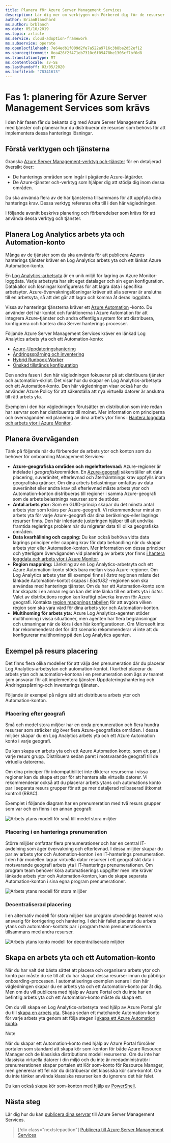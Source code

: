 ```yaml
---
title: Planera för Azure Server Management Services
description: Lär dig mer om verktygen och Förbered dig för de resurser som krävs för att hantera Azure Server Management-tjänster.
author: BrianBlanchard
ms.author: brblanch
ms.date: 05/10/2019
ms.topic: article
ms.service: cloud-adoption-framework
ms.subservice: operate
ms.openlocfilehash: 7e64edb1f009d2fe7a522a9716c3b8ba2d52ef12
ms.sourcegitcommit: 0ea426f2f471eb7310c6f09478be1306cf7bf0d8
ms.translationtype: MT
ms.contentlocale: sv-SE
ms.lasthandoff: 03/05/2020
ms.locfileid: "78341613"
---
```

# <a name="phase-1-prerequisite-planning-for-azure-server-management-services"></a>Fas 1: planering för Azure Server Management Services som krävs

I den här fasen får du bekanta dig med Azure Server Management Suite med tjänster och planerar hur du distribuerar de resurser som behövs för att implementera dessa hanterings lösningar.

## <a name="understand-the-tools-and-services"></a>Förstå verktygen och tjänsterna

Granska [Azure Server Management-verktyg och-tjänster](./tools-services.md) för en detaljerad översikt över:

- De hanterings områden som ingår i pågående Azure-åtgärder.
- De Azure-tjänster och-verktyg som hjälper dig att stödja dig inom dessa områden.

Du ska använda flera av de här tjänsterna tillsammans för att uppfylla dina hanterings krav. Dessa verktyg refereras ofta till i den här vägledningen.

I följande avsnitt beskrivs planering och förberedelser som krävs för att använda dessa verktyg och tjänster.

## <a name="log-analytics-workspace-and-automation-account-planning"></a>Planera Log Analytics arbets yta och Automation-konto

Många av de tjänster som du ska använda för att publicera Azures hanterings tjänster kräver en Log Analytics arbets yta och ett länkat Azure Automation-konto.

En [Log Analytics-arbetsyta](https://docs.microsoft.com/azure/azure-monitor/learn/quick-create-workspace) är en unik miljö för lagring av Azure Monitor-loggdata. Varje arbetsyta har sitt eget datalager och sin egen konfiguration. Datakällor och lösningar konfigureras för att lagra data i specifika arbetsytor. Azure-övervakningslösningar kräver att alla servrar är anslutna till en arbetsyta, så att det går att lagra och komma åt deras loggdata.

Vissa av hanterings tjänsterna kräver ett [Azure Automation](https://docs.microsoft.com/azure/automation/automation-intro) -konto. Du använder det här kontot och funktionerna i Azure Automation för att integrera Azure-tjänster och andra offentliga system för att distribuera, konfigurera och hantera dina Server hanterings processer.

Följande Azure Server Management Services kräver en länkad Log Analytics arbets yta och ett Automation-konto:

- [Azure-Uppdateringshantering](https://docs.microsoft.com/azure/automation/automation-update-management)
- [Ändringsspårning och inventering](https://docs.microsoft.com/azure/automation/change-tracking)
- [Hybrid Runbook Worker](https://docs.microsoft.com/azure/automation/automation-hybrid-runbook-worker)
- [Önskad tillstånds konfiguration](https://docs.microsoft.com/azure/virtual-machines/extensions/dsc-overview)

Den andra fasen i den här vägledningen fokuserar på att distribuera tjänster och automation-skript. Det visar hur du skapar en Log Analytics-arbetsyta och ett Automation-konto. Den här vägledningen visar också hur du använder Azure Policy för att säkerställa att nya virtuella datorer är anslutna till rätt arbets yta.

Exemplen i den här vägledningen förutsätter en distribution som inte redan har servrar som har distribuerats till molnet. Mer information om principerna och överväganden vid planering av dina arbets ytor finns i [Hantera loggdata och arbets ytor i Azure Monitor](https://docs.microsoft.com/azure/azure-monitor/platform/manage-access).

## <a name="planning-considerations"></a>Planera överväganden

Tänk på följande när du förbereder de arbets ytor och konton som du behöver för onboarding Management Services:

- **Azure-geografiska områden och regelefterlevnad:** Azure-regioner är indelade i *geografiska*områden. En [Azure-geografi](https://azure.microsoft.com/global-infrastructure/geographies) säkerställer att data placering, suveränitet, efterlevnad och återhämtnings krav uppfylls inom geografiska gränser. Om dina arbets belastningar omfattas av data suveränitet eller andra krav på efterlevnad måste arbets ytor och Automation-konton distribueras till regioner i samma Azure-geografi som de arbets belastnings resurser som de stöder.
- **Antal arbets ytor:** Som en GUID-princip skapar du det minsta antal arbets ytor som krävs per Azure-geografi. Vi rekommenderar minst en arbets yta för varje Azure-geografi där dina beräknings-eller lagrings resurser finns. Den här inledande justeringen hjälper till att undvika framtida reglerings problem när du migrerar data till olika geografiska områden.
- **Data kvarhållning och capping:** Du kan också behöva vidta data lagrings principer eller capping krav för data behandling när du skapar arbets ytor eller Automation-konton. Mer information om dessa principer och ytterligare överväganden vid planering av arbets ytor finns [i hantera loggdata och arbets ytor i Azure Monitor](https://docs.microsoft.com/azure/azure-monitor/platform/manage-access).
- **Region mappning:** Länkning av en Log Analytics-arbetsyta och ett Azure Automation-konto stöds bara mellan vissa Azure-regioner. Om Log Analytics arbets ytan till exempel finns i *östra* regionen måste det länkade Automation-kontot skapas i *EastUS2* -regionen som ska användas med hanterings tjänster. Om du har ett Automation-konto som har skapats i en annan region kan det inte länka till en arbets yta i *öster*. Valet av distributions region kan kraftigt påverka kraven för Azure geografi. Kontakta [region mappnings tabellen](https://docs.microsoft.com/azure/automation/how-to/region-mappings) för att avgöra vilken region som ska vara värd för dina arbets ytor och Automation-konton.
- **Multihoming för arbets yta:** Azure Log Analytics-agenten stöder multihoming i vissa situationer, men agenten har flera begränsningar och utmaningar när de körs i den här konfigurationen. Om Microsoft inte har rekommenderat det för ditt scenario rekommenderar vi inte att du konfigurerar multihoming på den Log Analytics agenten.

## <a name="resource-placement-examples"></a>Exempel på resurs placering

Det finns flera olika modeller för att välja den prenumeration där du placerar Log Analytics-arbetsytan och automation-kontot. I korthet placerar du arbets ytan och automation-kontona i en prenumeration som ägs av teamet som ansvarar för att implementera tjänsten Uppdateringshantering och Ändringsspårning-och inventerings tjänsten.

Följande är exempel på några sätt att distribuera arbets ytor och Automation-konton.

### <a name="placement-by-geography"></a>Placering efter geografi

Små och medel stora miljöer har en enda prenumeration och flera hundra resurser som sträcker sig över flera Azure-geografiska områden. I dessa miljöer skapar du en Log Analytics arbets yta och ett Azure Automation konto i varje geografi.

Du kan skapa en arbets yta och ett Azure Automation konto, som ett par, i varje resurs grupp. Distribuera sedan paret i motsvarande geografi till de virtuella datorerna.

Om dina principer för inkompatibilitet inte dikterar resurserna i vissa regioner kan du skapa ett par för att hantera alla virtuella datorer. Vi rekommenderar också att du placerar arbets ytans och automations konto par i separata resurs grupper för att ge mer detaljerad rollbaserad åtkomst kontroll (RBAC).

Exemplet i följande diagram har en prenumeration med två resurs grupper som var och en finns i en annan geografi:

![Arbets ytans modell för små till medel stora miljöer](./media/workspace-model-small.png)

### <a name="placement-in-a-management-subscription"></a>Placering i en hanterings prenumeration

Större miljöer omfattar flera prenumerationer och har en central IT-avdelning som äger övervakning och efterlevnad. I dessa miljöer skapar du par av arbets ytor och Automation-konton i en IT-hanterings prenumeration. I den här modellen lagrar virtuella dator resurser i ett geografiskt data i motsvarande geografi arbets yta i IT-hanterings prenumerationen. Om program team behöver köra automatiserings uppgifter men inte kräver länkade arbets ytor och Automation-konton, kan de skapa separata Automation-konton i sina egna program prenumerationer.

![Arbets ytans modell för stora miljöer](./media/workspace-model-large.png)

### <a name="decentralized-placement"></a>Decentraliserad placering

I en alternativ modell för stora miljöer kan program utvecklings teamet vara ansvarig för korrigering och hantering. I det här fallet placerar du arbets ytans och automation-kontots par i program team prenumerationerna tillsammans med andra resurser.

  ![Arbets ytans konto modell för decentraliserade miljöer](./media/workspace-model-decentralized.png)

## <a name="create-a-workspace-and-automation-account"></a>Skapa en arbets yta och ett Automation-konto

När du har valt det bästa sättet att placera och organisera arbets ytor och konto par måste du se till att du har skapat dessa resurser innan du påbörjar onboarding-processen. I automatiserings exemplen senare i den här vägledningen skapar du en arbets yta och ett Automation-konto par åt dig. Men om du vill publicera med hjälp av Azure Portal och du inte har en befintlig arbets yta och ett Automation-konto måste du skapa ett.

Om du vill skapa en Log Analytics-arbetsyta med hjälp av Azure Portal går du till [skapa en arbets yta](https://docs.microsoft.com/azure/azure-monitor/learn/quick-create-workspace#create-a-workspace). Skapa sedan ett matchande Automation-konto för varje arbets yta genom att följa stegen i [skapa ett Azure Automation konto](https://docs.microsoft.com/azure/automation/automation-quickstart-create-account).

> [!NOTE]
> När du skapar ett Automation-konto med hjälp av Azure Portal försöker portalen som standard att skapa kör som-konton för både Azure Resource Manager och de klassiska distributions modell resurserna. Om du inte har klassiska virtuella datorer i din miljö och du inte är medadministratör i prenumerationen skapar portalen ett Kör som-konto för Resource Manager, men genererar ett fel när du distribuerar det klassiska kör som-kontot. Om du inte tänker använda klassiska resurser kan du ignorera det här felet.
>
> Du kan också skapa kör som-konton med hjälp av [PowerShell](https://docs.microsoft.com/azure/automation/manage-runas-account#create-run-as-account-using-powershell).

## <a name="next-steps"></a>Nästa steg

Lär dig hur du kan [publicera dina servrar](./onboarding-overview.md) till Azure Server Management Services.

> [!div class="nextstepaction"]
> [Publicera till Azure Server Management Services](./onboarding-overview.md)
